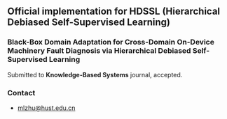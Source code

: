 ## Official implementation for **HDSSL** (Hierarchical Debiased Self-Supervised Learning)

### **Black-Box Domain Adaptation for Cross-Domain On-Device Machinery Fault Diagnosis via Hierarchical Debiased Self-Supervised Learning**
Submitted to **Knowledge-Based Systems** journal, accepted.  

### Contact
* [mlzhu@hust.edu.cn](mailto:mlzhu@hust.edu.cn)
